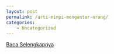 ```yaml
---
layout: post
permalink: /arti-mimpi-mengantar-orang/
categories:
    - Uncategorized
---
```


[Baca Selengkapnya](/10)